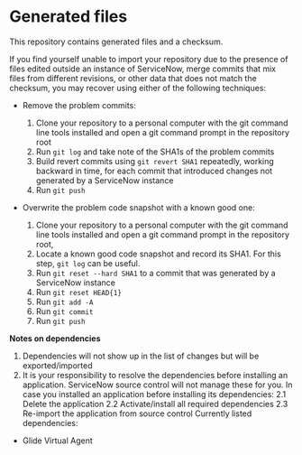 # Generated files
This repository contains generated files and a checksum.

If you find yourself unable to import your repository due to the presence of files edited outside an instance of ServiceNow, merge commits that mix files from different revisions, or other data that does not match the checksum, you may recover using either of the following techniques:
* Remove the problem commits:
  1. Clone your repository to a personal computer with the git command line tools installed and open a git command prompt in the repository root
  2. Run `git log` and take note of the SHA1s of the problem commits
  3. Build revert commits using `git revert SHA1` repeatedly, working backward in time, for each commit that introduced changes not generated by a ServiceNow instance
  4. Run `git push`

* Overwrite the problem code snapshot with a known good one:
  1. Clone your repository to a personal computer with the git command line tools installed and open a git command prompt in the repository root,
  2. Locate a known good code snapshot and record its SHA1. For this step, `git log` can be useful.
  2. Run `git reset --hard SHA1` to a commit that was generated by a ServiceNow instance
  3. Run `git reset HEAD{1}`
  4. Run `git add -A`
  5. Run `git commit`
  6. Run `git push`

 **Notes on dependencies**
  1. Dependencies will not show up in the list of changes but will be exported/imported
  2. It is your responsibility to resolve the dependencies before installing an application. ServiceNow source control will not manage these for you. In case you installed an application before installing its dependencies:
   2.1 Delete the application
   2.2 Activate/install all required dependencies
   2.3 Re-import the application from source control
   Currently listed dependencies:
   * Glide Virtual Agent
